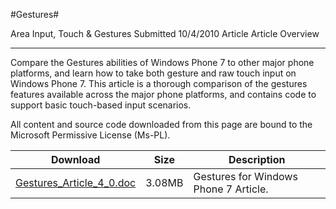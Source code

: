 #Gestures#

Area
Input, Touch & Gestures
Submitted
10/4/2010
Article
Article Overview

---

Compare the Gestures abilities of Windows Phone 7 to other major phone platforms, and learn how to take both gesture and raw touch input on Windows Phone 7. This article is a thorough comparison of the gestures features available across the major phone platforms, and contains code to support basic touch-based input scenarios.


All content and source code downloaded from this page are bound to the Microsoft Permissive License (Ms-PL).

Download | Size | Description
---|---|---|
[Gestures_Article_4_0.doc](https://github.com/kniEngine/XNAGameStudio/blob/main/Documents/Gestures_Article_4_0.doc?raw=true) | 3.08MB | Gestures for Windows Phone 7 Article. 